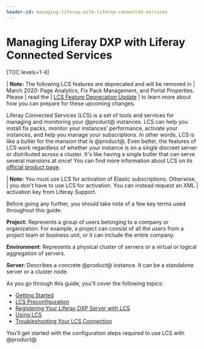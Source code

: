 ```yaml
---
header-id: managing-liferay-with-liferay-connected-services
---
```


# Managing Liferay DXP with Liferay Connected Services

[TOC levels=1-4]

| **Note:** The following LCS features are deprecated and will be removed in
| March 2020: Page Analytics, Fix Pack Management, and Portal Properties. Please
| read the 
| [LCS Feature Deprecation Update](https://help.liferay.com/hc/en-us/articles/360037317691-Liferay-Connected-Services-Feature-Deprecation-Update-March-2020)
| to learn more about how you can prepare for these upcoming changes. 

Liferay Connected Services (LCS) is a set of tools and services for managing and
monitoring your @product@ instances. LCS can help you install fix packs, monitor
your instances' performance, activate your instances, and help you manage your
subscriptions. In other words, LCS is like a butler for the mansion that is
@product@. Even better, the features of LCS work regardless of whether your
instance is on a single discreet server or distributed across a cluster. It's
like having a single butler that can serve several mansions at once! You can
find more information about LCS on its 
[official product page](http://www.liferay.com/products/liferay-connected-services). 

| **Note:** You must use LCS for activation of Elastic subscriptions. Otherwise,
| you don't have to use LCS for activation. You can instead request an XML
| activation key from Liferay Support.

Before going any further, you should take note of a few key terms used 
throughout this guide: 

**Project:** Represents a group of users belonging to a company or 
organization. For example, a project can consist of all the users from a 
project team or business unit, or it can include the entire company. 

**Environment**: Represents a physical cluster of servers or a virtual or
logical aggregation of servers. 

**Server**: Describes a concrete @product@ instance. It can be a standalone 
server or a cluster node. 

As you go through this guide, you'll cover the following topics: 

-   [Getting Started](/docs/7-0/deploy/-/knowledge_base/d/getting-started-with-lcs)
-   [LCS Preconfiguration](/docs/7-0/deploy/-/knowledge_base/d/lcs-preconfiguration)
-   [Registering Your Liferay DXP Server with LCS](/docs/7-0/deploy/-/knowledge_base/d/registering-your-dxp-server-with-lcs)
-   [Using LCS](/docs/7-0/deploy/-/knowledge_base/d/using-lcs)
-   [Troubleshooting Your LCS Connection](/docs/7-0/deploy/-/knowledge_base/d/troubleshooting-your-lcs-connection)

You'll get started with the configuration steps required to use LCS with 
@product@. 
